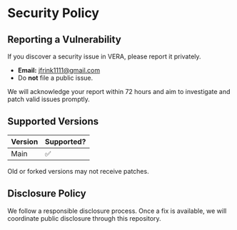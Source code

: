 # Security Policy

## Reporting a Vulnerability

If you discover a security issue in VERA, please report it privately.

- **Email:** jfrink1111@gmail.com
- Do **not** file a public issue.

We will acknowledge your report within 72 hours and aim to investigate and patch valid issues promptly.

## Supported Versions

| Version | Supported? |
|---------|------------|
| Main    | ✅          |

Old or forked versions may not receive patches.

## Disclosure Policy

We follow a responsible disclosure process. Once a fix is available, we will coordinate public disclosure through this repository.
